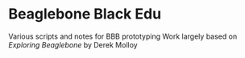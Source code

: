 # Beaglebone Black Edu
Various scripts and notes for BBB prototyping
Work largely based on _Exploring Beaglebone_ by Derek Molloy

